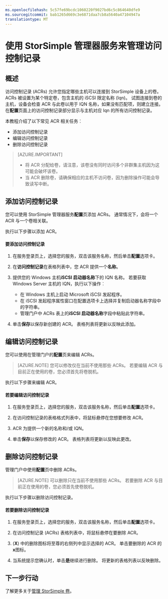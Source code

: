 ```yaml
---
ms.openlocfilehash: 5c57fe69bcdc1060220f9027bd6c5c864640dfe9
ms.sourcegitcommit: bab1265d669c3e6871daa7cb8a5640a47104947a
translationtype: MT
---
```

<properties 
   pageTitle="管理访问控制记录在 StorSimple |Microsoft Azure"
   description="描述如何使用访问控制记录 (ACRs) 来确定哪些主机可以连接到一个卷 StorSimple 设备上。"
   services="storsimple"
   documentationCenter=""
   authors="alkohli"
   manager="carolz"
   editor="" />
<tags 
   ms.service="storsimple"
   ms.devlang="na"
   ms.topic="article"
   ms.tgt_pltfrm="na"
   ms.workload="na"
   ms.date="09/01/2015"
   ms.author="alkohli" />

# 使用 StorSimple 管理器服务来管理访问控制记录

## 概述

访问控制记录 (ACRs) 允许您指定哪些主机可以连接到 StorSimple 设备上的卷。 ACRs 被设置为某个特定卷，包含主机的 iSCSI 限定名称 (Iqn)。 试图连接到卷的主机，设备会检查 ACR 与此卷以用于 IQN 名称，如果没有匹配项，则建立连接。 在**配置**页面上的访问控制记录部分显示与主机对应 Iqn 的所有访问控制记录。

本教程介绍了以下常见 ACR 相关任务︰

- 添加访问控制记录 
- 编辑访问控制记录 
- 删除访问控制记录 

> [AZURE.IMPORTANT] 
> 
> - 将 ACR 分配给卷，请注意，该卷没有同时访问多个非群集主机因为这可能会破坏该卷。 
> - 当 ACR 删除卷，请确保相应的主机不访问卷，因为删除操作可能会导致读写中断。

## 添加访问控制记录

您可以使用 StorSimple 管理器服务**配置**页添加 ACRs。 通常情况下，会将一个 ACR 与一个卷相关联。

执行以下步骤以添加 ACR。

#### 要添加访问控制记录

1. 在服务登录页上，选择您的服务，双击该服务名称，然后单击**配置**选项卡。

2. 在**访问控制记录**在表格列表中，您 ACR 提供一个**名称**。

3. 提供您的 Windows 主机**iSCSI 启动器名称**下的 IQN 名称。 若要获取 Windows Server 主机的 IQN，执行以下操作︰

   - 在 Windows 主机上启动 Microsoft iSCSI 发起程序。
   - 在 iSCSI 发起程序属性窗口在配置选项卡上选择并复制启动器名称字段中的字符串。
   - 管理门户中 ACRs 表上的**iSCSI 启动器名称**字段中粘贴此字符串。

4. 单击**保存**以保存新创建的 ACR。 表格列表将更新以反映此添加。

## 编辑访问控制记录

您可以使用在管理门户的**配置**页来编辑 ACRs。 

> [AZURE.NOTE] 您可以修改仅在当前不使用那些 ACRs。 若要编辑 ACR 与目前正在使用的卷，您必须首先将卷脱机。

执行以下步骤来编辑 ACR。

#### 若要编辑访问控制记录

1. 在服务登录页上，选择您的服务，双击该服务名称，然后单击**配置**选项卡。

2. 在访问控制记录的表格格式列表中，将鼠标悬停在您想要修改 ACR。

3. ACR 为提供一个新的名称和/或 IQN。

4. 单击**保存**以保存修改的 ACR。 表格列表将更新以反映此更改。

## 删除访问控制记录

管理门户中使用**配置**页中删除 ACRs。 

> [AZURE.NOTE] 可以删除只在当前不使用那些 ACRs。 若要删除 ACR 与目前正在使用的卷，您必须首先使卷脱机。

执行以下步骤以删除访问控制记录。

#### 若要删除访问控制记录

1. 在服务登录页上，选择您的服务，双击该服务名称，然后单击**配置**选项卡。

2. 在访问控制记录 (ACRs) 表格列表中，将鼠标悬停在要删除 ACR。

3. (**X**) 中的删除图标将至尊的右侧列中显示选择的 ACR。 单击要删除的 ACR 的**x**图标。

4. 当系统提示您确认时，单击**是**继续进行删除。 将更新的表格列表以反映删除。

## 下一步行动

了解更多关于[管理 StorSimple 卷](storsimple-manage-volumes.md)。

 